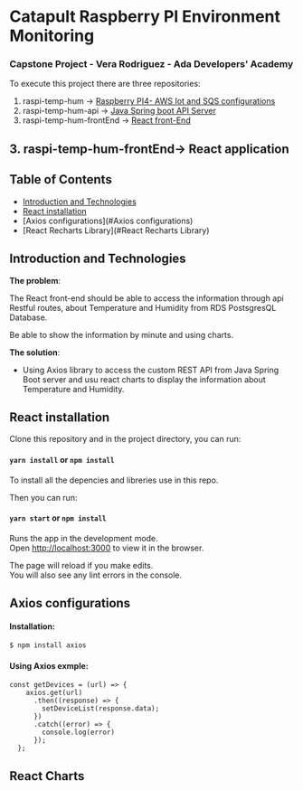 
Catapult Raspberry PI Environment Monitoring
===============================================

### Capstone Project - Vera Rodriguez - Ada Developers' Academy

To execute this project there are three repositories: 

1. raspi-temp-hum -> [Raspberry PI4- AWS Iot and SQS configurations](https://github.com/veralizeth/raspi-temp-hum/blob/master/README.md)
1. raspi-temp-hum-api ->  [Java Spring boot API Server](https://github.com/veralizeth/raspi-temp-hum-api)
1. raspi-temp-hum-frontEnd -> [React front-End](https://github.com/veralizeth/raspi-temp-hum-frontEnd)

## 3. raspi-temp-hum-frontEnd-> React application

## Table of Contents

* [Introduction and Technologies](#Introduction-and-Technologies)
* [React installation](#React-installation )
* [Axios configurations](#Axios configurations)
* [React Recharts Library](#React Recharts Library)


## Introduction and Technologies
**The problem**: 

The React front-end should be able to access the information through 
api Restful routes, about Temperature and Humidity from RDS PostsgresQL Database. 

Be able to show the information by minute and using charts.

**The solution**: 

* Using Axios library to access the custom REST API from Java Spring Boot server and usu react charts to display the information about Temperature and Humidity. 

## React installation

Clone this repository and in the project directory, you can run:

#### `yarn install` or `npm install` 

To install all the depencies and libreries use in this repo. 

Then you can run:

#### `yarn start` or `npm install`

Runs the app in the development mode.<br />
Open [http://localhost:3000](http://localhost:3000) to view it in the browser.

The page will reload if you make edits.<br />
You will also see any lint errors in the console.

## Axios configurations

#### Installation: 

```bash
$ npm install axios 
```
#### Using Axios exmple:

``` react
const getDevices = (url) => {
    axios.get(url)
      .then((response) => {
        setDeviceList(response.data);
      })
      .catch((error) => {
        console.log(error)
      });
  };
```

## React Charts


